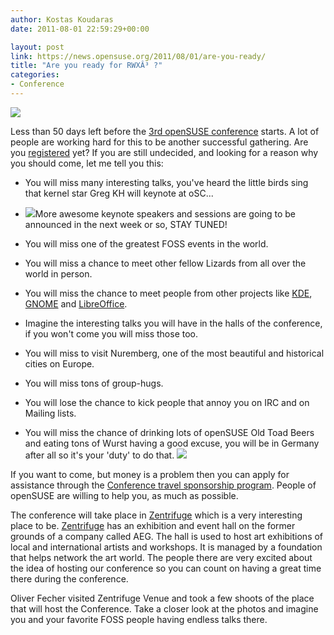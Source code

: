 ```yaml
---
author: Kostas Koudaras
date: 2011-08-01 22:59:29+00:00

layout: post
link: https://news.opensuse.org/2011/08/01/are-you-ready/
title: "Are you ready for RWXÂ³ ?"
categories:
- Conference
---
```




![](http://farm3.static.flickr.com/2366/5787031776_3ff295b212.jpg)


Less than 50 days left before the [3rd openSUSE conference](http://conference.opensuse.org) starts. A lot of people are working hard for this to be another successful gathering. Are you [registered](http://conference.opensuse.org/indico//confRegistrationFormDisplay.py/display?confId=2) yet? If you are still undecided, and looking for a reason why you should come, let me tell you this:

<!-- more -->



	
  * You will miss many interesting 	talks, you've heard the little birds sing that kernel star Greg KH will keynote at oSC...

	
  * ![](http://farm3.static.flickr.com/2208/5786476411_ca7dd8ef82.jpg)More awesome keynote speakers and sessions are going to be announced in the next week or so, STAY TUNED!

	
  * You will miss one of the greatest 	FOSS events in the world.

	
  * You will miss a chance to meet 	other fellow Lizards from all over the world in person.

	
  * You will miss the chance to meet people from other projects like [KDE](http://www.kde.org/), 	[GNOME](http://www.gnome.org/) and [LibreOffice](http://www.libreoffice.org/).

	
  * Imagine the interesting talks you 	will have in the halls of the conference, if you won't come you will 	miss those too.

	
  * You will miss to visit Nuremberg, one of the most beautiful and historical cities on Europe.

	
  * You will miss tons of group-hugs.

	
  * You will lose the chance to kick 	people that annoy you on IRC and on Mailing lists.

	
  * You will miss the chance of 	drinking lots of openSUSE Old Toad Beers and eating tons of Wurst having a good 	excuse, you will be in Germany after all so it's your 'duty' to do 	that. ![](http://farm3.static.flickr.com/2287/5787032792_0cf1fb32fb.jpg)


If you want to come, but money is a problem then you can apply for assistance through the [Conference travel sponsorship program](../2011/07/23/travel-sponsorship-program/). People of openSUSE are willing to help you, as much as possible.

The conference will take place in [Zentrifuge](http://www.zentrifuge-nuernberg.de/) which is a very interesting place to be. [Zentrifuge](http://www.zentrifuge-nuernberg.de/) has an exhibition and event hall on the former grounds of a company called AEG. The hall is used to host art exhibitions of local and international artists and workshops. It is managed by a foundation that helps network the art world. The people there are very excited about the idea of hosting our conference so you can count on having a great time there during the conference.

Oliver Fecher visited Zentrifuge Venue and took a few shoots of the place that will host the Conference. Take a closer look at the photos and imagine you and your favorite FOSS people having endless talks there.		
